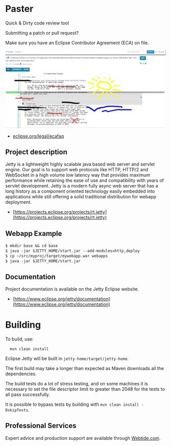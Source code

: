 Paster
==================================

Quick & Dirty code review tool


Submitting a patch or pull request?

Make sure you have an Eclipse Contributor Agreement (ECA) on file.

![alt text](https://github.com/alex0x08/paster/blob/develop/docs/images/paster2-screenshot1.jpg?raw=true)

- [eclipse.org/legal/ecafaq](https://www.eclipse.org/legal/ecafaq.php)

Project description
-------------------

Jetty is a lightweight highly scalable java based web server and servlet engine.
Our goal is to support web protocols like HTTP, HTTP/2 and WebSocket in a high volume low latency way that provides maximum performance while retaining the ease of use and compatibility with years of servlet development.
Jetty is a modern fully async web server that has a long history as a component oriented technology easily embedded into applications while still offering a solid traditional distribution for webapp deployment.

- [https://projects.eclipse.org/projects/rt.jetty](https://projects.eclipse.org/projects/rt.jetty)

Webapp Example
--------------
```shell
$ mkdir base && cd base
$ java -jar $JETTY_HOME/start.jar --add-modules=http,deploy
$ cp ~/src/myproj/target/mywebapp.war webapps
$ java -jar $JETTY_HOME/start.jar 
```


Documentation
-------------

Project documentation is available on the Jetty Eclipse website.

- [https://www.eclipse.org/jetty/documentation](https://www.eclipse.org/jetty/documentation)

Building
========

To build, use:

``` shell
  mvn clean install
```

Eclipse Jetty will be built in `jetty-home/target/jetty-home`.

The first build may take a longer than expected as Maven downloads all the dependencies.

The build tests do a lot of stress testing, and on some machines it is necessary to set the file descriptor limit to greater than 2048 for the tests to all pass successfully.

It is possible to bypass tests by building with `mvn clean install -DskipTests`.

Professional Services
---------------------

Expert advice and production support are available through [Webtide.com](https://webtide.com).
